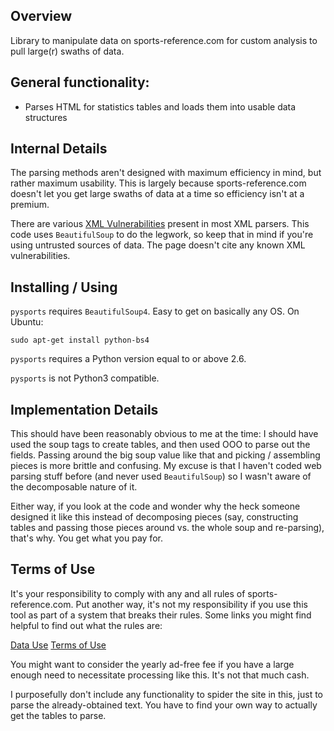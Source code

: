 ## Overview

Library to manipulate data on sports-reference.com for custom analysis to pull
large(r) swaths of data.

## General functionality:

 - Parses HTML for statistics tables and loads them into usable data structures

## Internal Details

The parsing methods aren't designed with maximum efficiency in mind, but rather
maximum usability.  This is largely because sports-reference.com doesn't let
you get large swaths of data at a time so efficiency isn't at a premium.

There are various [XML
Vulnerabilities](https://docs.python.org/2/library/xml.html#xml-vulnerabilities)
present in most XML parsers.  This code uses `BeautifulSoup` to do the legwork,
so keep that in mind if you're using untrusted sources of data.  The page
doesn't cite any known XML vulnerabilities.

## Installing / Using

`pysports` requires `BeautifulSoup4`.  Easy to get on basically any OS.  On
Ubuntu:

`sudo apt-get install python-bs4`

`pysports` requires a Python version equal to or above 2.6.

`pysports` is not Python3 compatible.

## Implementation Details

This should have been reasonably obvious to me at the time: I should have used
the soup tags to create tables, and then used OOO to parse out the fields.
Passing around the big soup value like that and picking / assembling pieces is
more brittle and confusing.  My excuse is that I haven't coded web parsing
stuff before (and never used `BeautifulSoup`) so I wasn't aware of the
decomposable nature of it.

Either way, if you look at the code and wonder why the heck someone designed it
like this instead of decomposing pieces (say, constructing tables and passing
those pieces around vs. the whole soup and re-parsing), that's why.  You get
what you pay for.

## Terms of Use

It's your responsibility to comply with any and all rules of
sports-reference.com.  Put another way, it's not my responsibility if you use
this tool as part of a system that breaks their rules.  Some links you might
find helpful to find out what the rules are:

[Data Use](http://www.sports-reference.com/data_use.shtml)
[Terms of Use](http://www.sports-reference.com/termsofuse.shtml)

You might want to consider the yearly ad-free fee if you have a large enough
need to necessitate processing like this.  It's not that much cash.

I purposefully don't include any functionality to spider the site in this, just
to parse the already-obtained text.  You have to find your own way to actually
get the tables to parse.
